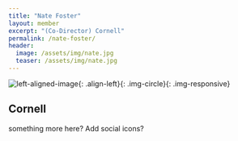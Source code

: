 ```yaml
---
title: "Nate Foster"
layout: member
excerpt: "(Co-Director) Cornell"
permalink: /nate-foster/
header:
  image: /assets/img/nate.jpg 
  teaser: /assets/img/nate.jpg
---
```



![left-aligned-image](../../assets/img/nate.jpg){: .align-left}{: .img-circle}{: .img-responsive} 
## Cornell
something more here? Add social icons?
